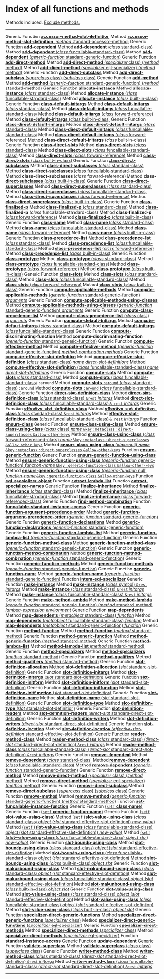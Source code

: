 Index of all functions and methods
==================================

Methods included. [Exclude methods.](/docs/meta-object-protocol/all-no-methods)

  ------------------ --------------------------------------------------------------------------------------------------------------------------------------------------------------------------------------------------------------------------------------------
  Generic Function   [**accessor-method-slot-definition**](/docs/meta-object-protocol/accessor-method-slot-definition)
  Method             [**accessor-method-slot-definition** (*method* standard-accessor-method)](/docs/meta-object-protocol/accessor-method-slot-definition-standard-accessor-method)
  Generic Function   [**add-dependent**](/docs/meta-object-protocol/add-dependent)
  Method             [**add-dependent** (*class* standard-class)](/docs/meta-object-protocol/add-dependent-standard-class)
  Method             [**add-dependent** (*class* funcallable-standard-class)](/docs/meta-object-protocol/add-dependent-funcallable-standard-class)
  Method             [**add-dependent** (*generic-function* standard-generic-function)](/docs/meta-object-protocol/add-dependent-standard-generic-function)
  Generic Function   [**add-direct-method**](/docs/meta-object-protocol/add-direct-method)
  Method             [**add-direct-method** (*specializer* class) (*method* method)](/docs/meta-object-protocol/add-direct-method-class)
  Method             [**add-direct-method** (*specializer* eql-specializer) (*method* method)](/docs/meta-object-protocol/add-direct-method-eql-specializer)
  Generic Function   [**add-direct-subclass**](/docs/meta-object-protocol/add-direct-subclass)
  Method             [**add-direct-subclass** (*superclass* class) (*subclass* class)](/docs/meta-object-protocol/add-direct-subclass-class-class)
  Generic Function   [**add-method**](/docs/meta-object-protocol/add-method)
  Method             [**add-method** (*generic-function* standard-generic-function) (*method* standard-method)](/docs/meta-object-protocol/add-method-standard-generic-function-standard-method)
  Generic Function   [**allocate-instance**](/docs/meta-object-protocol/allocate-instance)
  Method             [**allocate-instance** (*class* standard-class)](/docs/meta-object-protocol/allocate-instance-standard-class)
  Method             [**allocate-instance** (*class* funcallable-standard-class)](/docs/meta-object-protocol/allocate-instance-funcallable-standard-class)
  Method             [**allocate-instance** (*class* built-in-class)](/docs/meta-object-protocol/allocate-instance-built-in-class)
  Generic Function   [**class-default-initargs**](/docs/meta-object-protocol/class-default-initargs)
  Method             [**class-default-initargs** (*class* standard-class)](/docs/meta-object-protocol/class-default-initargs-standard-class)
  Method             [**class-default-initargs** (*class* funcallable-standard-class)](/docs/meta-object-protocol/class-default-initargs-funcallable-standard-class)
  Method             [**class-default-initargs** (*class* forward-reference)](/docs/meta-object-protocol/class-default-initargs-forward-referenced-class)
  Method             [**class-default-initargs** (*class* built-in-class)](/docs/meta-object-protocol/class-default-initargs-built-in-class)
  Generic Function   [**class-direct-default-initargs**](/docs/meta-object-protocol/class-direct-default-initargs)
  Method             [**class-direct-default-initargs** (*class* standard-class)](/docs/meta-object-protocol/class-direct-default-initargs-standard-class)
  Method             [**class-direct-default-initargs** (*class* funcallable-standard-class)](/docs/meta-object-protocol/class-direct-default-initargs-funcallable-standard-class)
  Method             [**class-direct-default-initargs** (*class* forward-reference)](/docs/meta-object-protocol/class-direct-default-initargs-forward-referenced-class)
  Method             [**class-direct-default-initargs** (*class* built-in-class)](/docs/meta-object-protocol/class-direct-default-initargs-built-in-class)
  Generic Function   [**class-direct-slots**](/docs/meta-object-protocol/class-direct-slots)
  Method             [**class-direct-slots** (*class* standard-class)](/docs/meta-object-protocol/class-direct-slots-standard-class)
  Method             [**class-direct-slots** (*class* funcallable-standard-class)](/docs/meta-object-protocol/class-direct-slots-funcallable-standard-class)
  Method             [**class-direct-slots** (*class* forward-reference)](/docs/meta-object-protocol/class-direct-slots-forward-referenced-class)
  Method             [**class-direct-slots** (*class* built-in-class)](/docs/meta-object-protocol/class-direct-slots-built-in-class)
  Generic Function   [**class-direct-subclasses**](/docs/meta-object-protocol/class-direct-subclasses)
  Method             [**class-direct-subclasses** (*class* standard-class)](/docs/meta-object-protocol/class-direct-subclasses-standard-class)
  Method             [**class-direct-subclasses** (*class* funcallable-standard-class)](/docs/meta-object-protocol/class-direct-subclasses-funcallable-standard-class)
  Method             [**class-direct-subclasses** (*class* forward-reference)](/docs/meta-object-protocol/class-direct-subclasses-forward-referenced-class)
  Method             [**class-direct-subclasses** (*class* built-in-class)](/docs/meta-object-protocol/class-direct-subclasses-built-in-class)
  Generic Function   [**class-direct-superclasses**](/docs/meta-object-protocol/class-direct-superclasses)
  Method             [**class-direct-superclasses** (*class* standard-class)](/docs/meta-object-protocol/class-direct-superclasses-standard-class)
  Method             [**class-direct-superclasses** (*class* funcallable-standard-class)](/docs/meta-object-protocol/class-direct-superclasses-funcallable-standard-class)
  Method             [**class-direct-superclasses** (*class* forward-reference)](/docs/meta-object-protocol/class-direct-superclasses-forward-referenced-class)
  Method             [**class-direct-superclasses** (*class* built-in-class)](/docs/meta-object-protocol/class-direct-superclasses-built-in-class)
  Generic Function   [**class-finalized-p**](/docs/meta-object-protocol/class-finalized-p)
  Method             [**class-finalized-p** (*class* standard-class)](/docs/meta-object-protocol/class-finalized-p-standard-class)
  Method             [**class-finalized-p** (*class* funcallable-standard-class)](/docs/meta-object-protocol/class-finalized-p-funcallable-standard-class)
  Method             [**class-finalized-p** (*class* forward-reference)](/docs/meta-object-protocol/class-finalized-p-forward-referenced-class)
  Method             [**class-finalized-p** (*class* built-in-class)](/docs/meta-object-protocol/class-finalized-p-built-in-class)
  Generic Function   [**class-name**](/docs/meta-object-protocol/class-name)
  Method             [**class-name** (*class* standard-class)](/docs/meta-object-protocol/class-name-standard-class)
  Method             [**class-name** (*class* funcallable-standard-class)](/docs/meta-object-protocol/class-name-funcallable-standard-class)
  Method             [**class-name** (*class* forward-reference)](/docs/meta-object-protocol/class-name-forward-referenced-class)
  Method             [**class-name** (*class* built-in-class)](/docs/meta-object-protocol/class-name-built-in-class)
  Generic Function   [**class-precedence-list**](/docs/meta-object-protocol/class-precedence-list)
  Method             [**class-precedence-list** (*class* standard-class)](/docs/meta-object-protocol/class-precedence-list-standard-class)
  Method             [**class-precedence-list** (*class* funcallable-standard-class)](/docs/meta-object-protocol/class-precedence-list-funcallable-standard-class)
  Method             [**class-precedence-list** (*class* forward-reference)](/docs/meta-object-protocol/class-precedence-list-forward-referenced-class)
  Method             [**class-precedence-list** (*class* built-in-class)](/docs/meta-object-protocol/class-precedence-list-built-in-class)
  Generic Function   [**class-prototype**](/docs/meta-object-protocol/class-prototype)
  Method             [**class-prototype** (*class* standard-class)](/docs/meta-object-protocol/class-prototype-standard-class)
  Method             [**class-prototype** (*class* funcallable-standard-class)](/docs/meta-object-protocol/class-prototype-funcallable-standard-class)
  Method             [**class-prototype** (*class* forward-reference)](/docs/meta-object-protocol/class-prototype-forward-referenced-class)
  Method             [**class-prototype** (*class* built-in-class)](/docs/meta-object-protocol/class-prototype-built-in-class)
  Generic Function   [**class-slots**](/docs/meta-object-protocol/class-slots)
  Method             [**class-slots** (*class* standard-class)](/docs/meta-object-protocol/class-slots-standard-class)
  Method             [**class-slots** (*class* funcallable-standard-class)](/docs/meta-object-protocol/class-slots-funcallable-standard-class)
  Method             [**class-slots** (*class* forward-reference)](/docs/meta-object-protocol/class-slots-forward-referenced-class)
  Method             [**class-slots** (*class* built-in-class)](/docs/meta-object-protocol/class-slots-built-in-class)
  Generic Function   [**compute-applicable-methods**](/docs/meta-object-protocol/compute-applicable-methods)
  Method             [**compute-applicable-methods** (*generic-function* standard-generic-function) *arguments*](/docs/meta-object-protocol/compute-applicable-methods-standard-generic-function)
  Generic Function   [**compute-applicable-methods-using-classes**](/docs/meta-object-protocol/compute-applicable-methods-using-classes)
  Method             [**compute-applicable-methods-using-classes** (*generic-function* standard-generic-function) *arguments*](/docs/meta-object-protocol/compute-applicable-methods-using-classes-standard-generic-function)
  Generic Function   [**compute-class-precedence-list**](/docs/meta-object-protocol/compute-class-precedence-list)
  Method             [**compute-class-precedence-list** (*class* class) *arguments*](/docs/meta-object-protocol/compute-class-precedence-list-class)
  Generic Function   [**compute-default-initargs**](/docs/meta-object-protocol/compute-default-initargs)
  Method             [**compute-default-initargs** (*class* standard-class)](/docs/meta-object-protocol/compute-default-initargs-standard-class)
  Method             [**compute-default-initargs** (*class* funcallable-standard-class)](/docs/meta-object-protocol/compute-default-initargs-funcallable-standard-class)
  Generic Function   [**compute-discriminating-function**](/docs/meta-object-protocol/compute-discriminating-function)
  Method             [**compute-discriminating-function** (*generic-function* standard-generic-function)](/docs/meta-object-protocol/compute-discriminating-function-standard-generic-function)
  Generic Function   [**compute-effective-method**](/docs/meta-object-protocol/compute-effective-method)
  Method             [**compute-effective-method** (*generic-function* standard-generic-function) *method-combination* *methods*](/docs/meta-object-protocol/compute-effective-method-standard-generic-function)
  Generic Function   [**compute-effective-slot-definition**](/docs/meta-object-protocol/compute-effective-slot-definition)
  Method             [**compute-effective-slot-definition** (*class* standard-class) *name* *direct-slot-definitions*](/docs/meta-object-protocol/compute-effective-slot-definition-standard-class)
  Method             [**compute-effective-slot-definition** (*class* funcallable-standard-class) *name* *direct-slot-definitions*](/docs/meta-object-protocol/compute-effective-slot-definition-funcallable-standard-class)
  Generic Function   [**compute-slots**](/docs/meta-object-protocol/compute-slots)
  Method             [**compute-slots** (*class* standard-class)](/docs/meta-object-protocol/compute-slots-standard-class)
  Method             [**compute-slots** (*class* funcallable-standard-class)](/docs/meta-object-protocol/compute-slots-funcallable-standard-class)
  `:around` Method   [**compute-slots** `:around` (*class* standard-class)](/docs/meta-object-protocol/compute-slots-around-standard-class)
  `:around` Method   [**compute-slots** `:around` (*class* funcallable-standard-class)](/docs/meta-object-protocol/compute-slots-around-funcallable-standard-class)
  Generic Function   [**direct-slot-definition-class**](/docs/meta-object-protocol/direct-slot-definition-class)
  Method             [**direct-slot-definition-class** (*class* standard-class) `&rest` *initargs*](/docs/meta-object-protocol/direct-slot-definition-class-standard-class)
  Method             [**direct-slot-definition-class** (*class* funcallable-standard-class) `& rest` *initargs*](/docs/meta-object-protocol/direct-slot-definition-class-funcallable-standard-class)
  Generic Function   [**effective-slot-definition-class**](/docs/meta-object-protocol/effective-slot-definition-class)
  Method             [**effective-slot-definition-class** (*class* standard-class) `&rest` *initargs*](/docs/meta-object-protocol/effective-slot-definition-class-standard-class)
  Method             [**effective-slot-definition-class** (*class* funcallable-standard-class) `& rest` *initargs*](/docs/meta-object-protocol/effective-slot-definition-class-funcallable-standard-class)
  Function           [**ensure-class**](/docs/meta-object-protocol/ensure-class)
  Generic Function   [**ensure-class-using-class**](/docs/meta-object-protocol/ensure-class-using-class)
  Method             [**ensure-class-using-class** (*class* class) *name* `&key` `:metaclass` `:direct-superclasses` `&allow-other-keys`](/docs/meta-object-protocol/ensure-class-using-class-class)
  Method             [**ensure-class-using-class** (*class* forward-referenced-class) *name* `&key` `:metaclass` `:direct-superclasses` `&allow-other-keys`](/docs/meta-object-protocol/ensure-class-using-class-forward-referenced-class)
  Method             [**ensure-class-using-class** (*class* null) *name* `&key` `:metaclass` `:direct-superclasses` `&allow-other-keys`](/docs/meta-object-protocol/ensure-class-using-class-null)
  Function           [**ensure-generic-function**](/docs/meta-object-protocol/ensure-generic-function)
  Generic Function   [**ensure-generic-function-using-class**](/docs/meta-object-protocol/ensure-generic-function-using-class)
  Method             [**ensure-generic-function-using-class** (*generic-function* generic-function) *function-name* `&key` `:generic-function-class` `&allow-other-keys`](/docs/meta-object-protocol/ensure-generic-function-using-class-generic-function)
  Method             [**ensure-generic-function-using-class** (*generic-function* null) *function-name* `&key` `:generic-function-class` `&allow-other-keys`](/docs/meta-object-protocol/ensure-generic-function-using-class-null)
  Function           [**eql-specializer-object**](/docs/meta-object-protocol/eql-specializer-object)
  Function           [**extract-lambda-list**](/docs/meta-object-protocol/extract-lambda-list)
  Function           [**extract-specializer-names**](/docs/meta-object-protocol/extract-specializer-names)
  Generic Function   [**finalize-inheritance**](/docs/meta-object-protocol/finalize-inheritance)
  Method             [**finalize-inheritance** (*class* standard-class)](/docs/meta-object-protocol/finalize-inheritance-standard-class)
  Method             [**finalize-inheritance** (*class* funcallable-standard-class)](/docs/meta-object-protocol/finalize-inheritance-funcallable-standard-class)
  Method             [**finalize-inheritance** (*class* forward-referenced-class)](/docs/meta-object-protocol/finalize-inheritance-forward-referenced-class)
  Generic Function   [**find-method-combination**](/docs/meta-object-protocol/find-method-combination)
  Function           [**funcallable-standard-instance-access**](/docs/meta-object-protocol/funcallable-standard-instance-access)
  Generic Function   [**generic-function-argument-precedence-order**](/docs/meta-object-protocol/generic-function-argument-precedence-order)
  Method             [**generic-function-argument-precedence-order** (*generic-function* standard-generic-function)](/docs/meta-object-protocol/generic-function-argument-precedence-order-standard-generic-function)
  Generic Function   [**generic-function-declarations**](/docs/meta-object-protocol/generic-function-declarations)
  Method             [**generic-function-declarations** (*generic-function* standard-generic-function)](/docs/meta-object-protocol/generic-function-declarations-standard-generic-function)
  Generic Function   [**generic-function-lambda-list**](/docs/meta-object-protocol/generic-function-lambda-list)
  Method             [**generic-function-lambda-list** (*generic-function* standard-generic-function)](/docs/meta-object-protocol/generic-function-lambda-list-standard-generic-function)
  Generic Function   [**generic-function-method-class**](/docs/meta-object-protocol/generic-function-method-class)
  Method             [**generic-function-method-class** (*generic-function* standard-generic-function)](/docs/meta-object-protocol/generic-function-method-class-standard-generic-function)
  Generic Function   [**generic-function-method-combination**](/docs/meta-object-protocol/generic-function-method-combination)
  Method             [**generic-function-method-combination** (*generic-function* standard-generic-function)](/docs/meta-object-protocol/generic-function-method-combination-standard-generic-function)
  Generic Function   [**generic-function-methods**](/docs/meta-object-protocol/generic-function-methods)
  Method             [**generic-function-methods** (*generic-function* standard-generic-function)](/docs/meta-object-protocol/generic-function-methods-standard-generic-function)
  Generic Function   [**generic-function-name**](/docs/meta-object-protocol/generic-function-name)
  Method             [**generic-function-name** (*generic-function* standard-generic-function)](/docs/meta-object-protocol/generic-function-name-standard-generic-function)
  Function           [**intern-eql-specializer**](/docs/meta-object-protocol/intern-eql-specializer)
  Generic Function   [**make-instance**](/docs/meta-object-protocol/make-instance)
  Method             [**make-instance** (*class* symbol) `&rest` *initargs*](/docs/meta-object-protocol/make-instance-symbol)
  Method             [**make-instance** (*class* standard-class) `&rest` *initargs*](/docs/meta-object-protocol/make-instance-standard-class)
  Method             [**make-instance** (*class* funcallable-standard-class) `&rest` *initargs*](/docs/meta-object-protocol/make-instance-funcallable-standard-class)
  Generic Function   [**make-method-lambda**](/docs/meta-object-protocol/make-method-lambda)
  Method             [**make-method-lambda** (*generic-function* standard-generic-function) (*method* standard-method) *lambda-expression* *environment*](/docs/meta-object-protocol/make-method-lambda-symbol)
  Generic Function   [**map-dependents**](/docs/meta-object-protocol/map-dependents)
  Method             [**map-dependents** (*metaobject* standard-class) *function*](/docs/meta-object-protocol/map-dependents-standard-class)
  Method             [**map-dependents** (*metaobject* funcallable-standard-class) *function*](/docs/meta-object-protocol/map-dependents-funcallable-standard-class)
  Method             [**map-dependents** (*metaobject* standard-generic-function) *function*](/docs/meta-object-protocol/map-dependents-standard-generic-function)
  Generic Function   [**method-function**](/docs/meta-object-protocol/method-function)
  Method             [**method-function** (*method* standard-method)](/docs/meta-object-protocol/method-function-standard-method)
  Generic Function   [**method-generic-function**](/docs/meta-object-protocol/method-generic-function)
  Method             [**method-generic-function** (*method* standard-method)](/docs/meta-object-protocol/method-generic-function-standard-method)
  Generic Function   [**method-lambda-list**](/docs/meta-object-protocol/method-lambda-list)
  Method             [**method-lambda-list** (*method* standard-method)](/docs/meta-object-protocol/method-lambda-list-standard-method)
  Generic Function   [**method-specializers**](/docs/meta-object-protocol/method-specializers)
  Method             [**method-specializers** (*method* standard-method)](/docs/meta-object-protocol/method-specializers-standard-method)
  Generic Function   [**method-qualifiers**](/docs/meta-object-protocol/method-qualifiers)
  Method             [**method-qualifiers** (*method* standard-method)](/docs/meta-object-protocol/method-qualifiers-standard-method)
  Generic Function   [**slot-definition-allocation**](/docs/meta-object-protocol/slot-definition-allocation)
  Method             [**slot-definition-allocation** (*slot* standard-slot-definition)](/docs/meta-object-protocol/slot-definition-allocation-standard-slot-definition)
  Generic Function   [**slot-definition-initargs**](/docs/meta-object-protocol/slot-definition-initargs)
  Method             [**slot-definition-initargs** (*slot* standard-slot-definition)](/docs/meta-object-protocol/slot-definition-initargs-standard-slot-definition)
  Generic Function   [**slot-definition-initform**](/docs/meta-object-protocol/slot-definition-initform)
  Method             [**slot-definition-initform** (*slot* standard-slot-definition)](/docs/meta-object-protocol/slot-definition-initform-standard-slot-definition)
  Generic Function   [**slot-definition-initfunction**](/docs/meta-object-protocol/slot-definition-initfunction)
  Method             [**slot-definition-initfunction** (*slot* standard-slot-definition)](/docs/meta-object-protocol/slot-definition-initfunction-standard-slot-definition)
  Generic Function   [**slot-definition-name**](/docs/meta-object-protocol/slot-definition-name)
  Method             [**slot-definition-name** (*slot* standard-slot-definition)](/docs/meta-object-protocol/slot-definition-name-standard-slot-definition)
  Generic Function   [**slot-definition-type**](/docs/meta-object-protocol/slot-definition-type)
  Method             [**slot-definition-type** (*slot* standard-slot-definition)](/docs/meta-object-protocol/slot-definition-type-standard-slot-definition)
  Generic Function   [**slot-definition-readers**](/docs/meta-object-protocol/slot-definition-readers)
  Method             [**slot-definition-readers** (*direct-slot* standard-direct-slot-definition)](/docs/meta-object-protocol/slot-definition-readers-standard-direct-slot-definition)
  Generic Function   [**slot-definition-writers**](/docs/meta-object-protocol/slot-definition-writers)
  Method             [**slot-definition-writers** (*direct-slot* standard-direct-slot-definition)](/docs/meta-object-protocol/slot-definition-writers-standard-direct-slot-definition)
  Generic Function   [**slot-definition-location**](/docs/meta-object-protocol/slot-definition-location)
  Method             [**slot-definition-location** (*effective-slot-definition* standard-effective-slot-definition)](/docs/meta-object-protocol/slot-definition-location-standard-effective-slot-definition)
  Generic Function   [**reader-method-class**](/docs/meta-object-protocol/reader-method-class)
  Method             [**reader-method-class** (*class* standard-class) (*direct-slot* standard-direct-slot-definition) `&rest` *initargs*](/docs/meta-object-protocol/reader-method-class-standard-class-standard-direct-slot-definition)
  Method             [**reader-method-class** (*class* funcallable-standard-class) (*direct-slot* standard-direct-slot-definition) `&rest` *initargs*](/docs/meta-object-protocol/reader-method-class-funcallable-standard-class-standard-direct-slot-definition)
  Generic Function   [**remove-dependent**](/docs/meta-object-protocol/remove-dependent)
  Method             [**remove-dependent** (*class* standard-class)](/docs/meta-object-protocol/remove-dependent-standard-class)
  Method             [**remove-dependent** (*class* funcallable-standard-class)](/docs/meta-object-protocol/remove-dependent-funcallable-standard-class)
  Method             [**remove-dependent** (*generic-function* standard-generic-function)](/docs/meta-object-protocol/remove-dependent-standard-generic-function)
  Generic Function   [**remove-direct-method**](/docs/meta-object-protocol/remove-direct-method)
  Method             [**remove-direct-method** (*specializer* class) (*method* method)](/docs/meta-object-protocol/remove-direct-method-class)
  Method             [**remove-direct-method** (*specializer* eql-specializer) (*method* method)](/docs/meta-object-protocol/remove-direct-method-eql-specializer)
  Generic Function   [**remove-direct-subclass**](/docs/meta-object-protocol/remove-direct-subclass)
  Method             [**remove-direct-subclass** (*superclass* class) (*subclass* class)](/docs/meta-object-protocol/remove-direct-subclass-class-class)
  Generic Function   [**remove-method**](/docs/meta-object-protocol/remove-method)
  Method             [**remove-method** (*generic-function* standard-generic-function) (*method* standard-method)](/docs/meta-object-protocol/remove-method-standard-generic-function-standard-method)
  Function           [**set-funcallable-instance-function**](/docs/meta-object-protocol/set-funcallable-instance-function)
  Generic Function   [(`setf` **class-name**)](/docs/meta-object-protocol/setf-class-name)
  Generic Function   [(`setf` **generic-function-name**)](/docs/meta-object-protocol/setf-generic-function-name)
  Generic Function   [(`setf` **slot-value-using-class**)](/docs/meta-object-protocol/setf-slot-value-using-class)
  Method             [(`setf` (**slot-value-using-class** (*class* standard-class) *object* (*slot* standard-effective-slot-defintion)) *new-value*)](/docs/meta-object-protocol/setf-slot-value-using-class-standard-class-standard-effective-slot-definition)
  Method             [(`setf` (**slot-value-using-class** (*class* funcallable-standard-class) *object* (*slot* standard-effective-slot-defintion)) *new-value*)](/docs/meta-object-protocol/setf-slot-value-using-class-funcallable-standard-class-standard-effective-slot-definition)
  Method             [(`setf` (**slot-value-using-class** (*class* funcallable-standard-class) *object* *slot*) *new-value*)](/docs/meta-object-protocol/setf-slot-value-using-class-built-in-class)
  Generic Function   [**slot-boundp-using-class**](/docs/meta-object-protocol/slot-boundp-using-class)
  Method             [**slot-boundp-using-class** (*class* standard-class) *object* (*slot* standard-effective-slot-defintion)](/docs/meta-object-protocol/slot-boundp-using-class-standard-class-standard-effective-slot-definition)
  Method             [**slot-boundp-using-class** (*class* funcallable-standard-class) *object* (*slot* standard-effective-slot-defintion)](/docs/meta-object-protocol/slot-boundp-using-class-funcallable-standard-class-standard-effective-slot-definition)
  Method             [**slot-boundp-using-class** (*class* built-in-class) *object* *slot*](/docs/meta-object-protocol/slot-boundp-using-class-built-in-class)
  Generic Function   [**slot-makunbound-using-class**](/docs/meta-object-protocol/slot-makunbound-using-class)
  Method             [**slot-makunbound-using-class** (*class* standard-class) *object* (*slot* standard-effective-slot-defintion)](/docs/meta-object-protocol/slot-makunbound-using-class-standard-class-standard-effective-slot-definition)
  Method             [**slot-makunbound-using-class** (*class* funcallable-standard-class) *object* (*slot* standard-effective-slot-defintion)](/docs/meta-object-protocol/slot-makunbound-using-class-funcallable-standard-class-standard-effective-slot-definition)
  Method             [**slot-makunbound-using-class** (*class* built-in-class) *object* *slot*](/docs/meta-object-protocol/slot-makunbound-using-class-built-in-class)
  Generic Function   [**slot-value-using-class**](/docs/meta-object-protocol/slot-value-using-class)
  Method             [**slot-value-using-class** (*class* standard-class) *object* (*slot* standard-effective-slot-defintion)](/docs/meta-object-protocol/slot-value-using-class-standard-class-standard-effective-slot-definition)
  Method             [**slot-value-using-class** (*class* funcallable-standard-class) *object* (*slot* standard-effective-slot-defintion)](/docs/meta-object-protocol/slot-value-using-class-funcallable-standard-class-standard-effective-slot-definition)
  Method             [**slot-value-using-class** (*class* built-in-class) *object* *slot*](/docs/meta-object-protocol/slot-value-using-class-built-in-class)
  Generic Function   [**specializer-direct-generic-functions**](/docs/meta-object-protocol/specializer-direct-generic-functions)
  Method             [**specializer-direct-generic-functions** (*specializer* class)](/docs/meta-object-protocol/specializer-direct-generic-functions-class)
  Method             [**specializer-direct-generic-functions** (*specializer* eql-specializer)](/docs/meta-object-protocol/specializer-direct-generic-functions-eql-specializer)
  Generic Function   [**specializer-direct-methods**](/docs/meta-object-protocol/specializer-direct-methods)
  Method             [**specializer-direct-methods** (*specializer* class)](/docs/meta-object-protocol/specializer-direct-methods-class)
  Method             [**specializer-direct-methods** (*specializer* eql-specializer)](/docs/meta-object-protocol/specializer-direct-methods-eql-specializer)
  Function           [**standard-instance-access**](/docs/meta-object-protocol/standard-instance-access)
  Generic Function   [**update-dependent**](/docs/meta-object-protocol/update-dependent)
  Generic Function   [**validate-superclass**](/docs/meta-object-protocol/validate-superclass)
  Method             [**validate-superclass** (*class* class) (*superclass* class)](/docs/meta-object-protocol/validate-superclass-class-class)
  Generic Function   [**writer-method-class**](/docs/meta-object-protocol/writer-method-class)
  Method             [**writer-method-class** (*class* standard-class) (*direct-slot* standard-direct-slot-definition) `&rest` *initargs*](/docs/meta-object-protocol/writer-method-class-standard-class-standard-direct-slot-definition)
  Method             [**writer-method-class** (*class* funcallable-standard-class) (*direct-slot* standard-direct-slot-definition) `&rest` *initargs*](/docs/meta-object-protocol/writer-method-class-funcallable-standard-class-standard-direct-slot-definition)
  ------------------ --------------------------------------------------------------------------------------------------------------------------------------------------------------------------------------------------------------------------------------------


